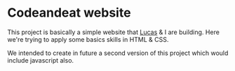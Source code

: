 # Codeandeat website

This project is basically a simple website that <a href="#">Lucas</a> & I are building.
Here we're trying to apply some basics skills in HTML & CSS.

We intended to create in future a second version of this project which would include javascript also.
